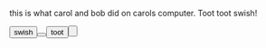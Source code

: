 this is what carol and bob did on carols computer. Toot toot swish!

<button>swish<button>
<button>toot<button>
